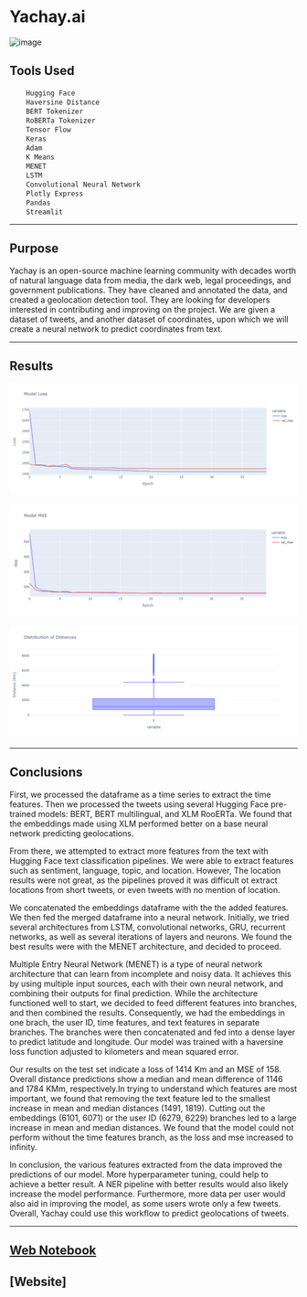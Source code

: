 # Yachay.ai

![image](https://user-images.githubusercontent.com/115895428/231852635-2637864f-0c33-473b-93ad-a4f73b117d3e.png)

## Tools Used 
        Hugging Face 
        Haversine Distance
        BERT Tokenizer
        RoBERTa Tokenizer
        Tensor Flow
        Keras
        Adam
        K Means
        MENET
        LSTM
        Convolutional Neural Network
        Plotly Express
        Pandas
        Streamlit

---
## Purpose

Yachay is an open-source machine learning community with decades worth of natural language data from media, the dark web, legal proceedings, and government publications. They have cleaned and annotated the data, and created a geolocation detection tool. They are looking for developers interested in contributing and improving on the project. We are given a dataset of tweets, and another dataset of coordinates, upon which we will create a neural network to predict coordinates from text. 

---

## Results

![Alt text](images/loss.png)

![Alt text](images/mse.png)

![Alt text](images/distance.png)


---
## Conclusions

First, we processed the dataframe as a time series to extract the time features. Then we processed the tweets using several Hugging Face pre-trained models: BERT, BERT multilingual, and XLM RooERTa. We found that the embeddings made using XLM performed better on a base neural network predicting geolocations. 

From there, we attempted to extract more features from the text with Hugging Face text classification pipelines. We were able to extract features such as sentiment, language, topic, and location. However, The location results were not great, as the pipelines proved it was difficult ot extract locations from short tweets, or even tweets with no mention of location. 

We concatenated the embeddings dataframe with the the added features. We then fed the merged dataframe into a neural network. Initially, we tried several architectures from LSTM, convolutional networks, GRU, recurrent networks, as well as several iterations of layers and neurons. We found the best results were with the MENET architecture, and decided to proceed. 

Multiple Entry Neural Network (MENET) is a type of neural network architecture that can learn from incomplete and noisy data. It achieves this by using multiple input sources, each with their own neural network, and combining their outputs for final prediction. While the architecture functioned well to start, we decided to feed different features into branches, and then combined the results. Consequently, we had the embeddings in one brach, the user ID, time features, and text features in separate branches. The branches were then concatenated and fed into a dense layer to predict latitude and longitude. Our model was trained with a haversine loss function adjusted to kilometers and mean squared error.  

Our results on the test set indicate a loss of 1414 Km and an MSE of 158. Overall distance predictions show a median and mean difference of 1146 and 1784 KMm, respectively.In trying to understand which features are most important, we found that removing the text feature led to the smallest increase in mean and median distances (1491, 1819). Cutting out the embeddings (6101, 6071) or the user ID (6279, 6229) branches led to a large increase in mean and median distances. We found that the model could not perform without the time features branch, as the loss and mse increased to infinity. 

In conclusion, the various features extracted from the data improved the predictions of our model. More hyperparameter tuning, could help to achieve a better result. A NER pipeline with better results would also likely increase the model performance. Furthermore, more data per user would also aid in improving the model, as some users wrote only a few tweets. Overall, Yachay could use this workflow to predict geolocations of tweets. 

---

## [Web Notebook](https://jodiambra.github.io/Yachay.ai/)

## [Website]